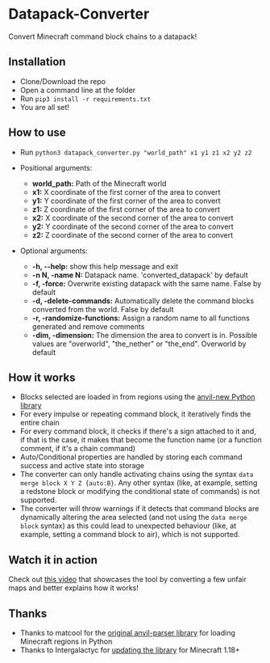 # Datapack-Converter
Convert Minecraft command block chains to a datapack!

## Installation
- Clone/Download the repo
- Open a command line at the folder
- Run `pip3 install -r requirements.txt`
- You are all set!

## How to use
- Run `python3 datapack_converter.py "world_path" x1 y1 z1 x2 y2 z2`

- Positional arguments:
  - **world_path:** Path of the Minecraft world
  - **x1:** X coordinate of the first corner of the area to convert
  - **y1:** Y coordinate of the first corner of the area to convert
  - **z1:** Z coordinate of the first corner of the area to convert
  - **x2:** X coordinate of the second corner of the area to convert
  - **y2:** Y coordinate of the second corner of the area to convert
  - **z2:** Z coordinate of the second corner of the area to convert
- Optional arguments:
  - **-h, --help:** show this help message and exit
  - **-n N, -name N:** Datapack name. 'converted_datapack' by default
  - **-f, -force:** Overwrite existing datapack with the same name. False by default
  - **-d, -delete-commands:**  Automatically delete the command blocks converted from the world. False by default
  - **-r, -randomize-functions:** Assign a random name to all functions generated and remove comments
  - **-dim, -dimension:** The dimension the area to convert is in. Possible values are "overworld", "the_nether" or "the_end". Overworld by default

## How it works
- Blocks selected are loaded in from regions using the [anvil-new Python library](https://github.com/Intergalactyc/anvil-new)
- For every impulse or repeating command block, it iteratively finds the entire chain
- For every command block, it checks if there's a sign attached to it and, if that is the case, it makes that become the function name (or a function comment, if it's a chain command)
- Auto/Conditional properties are handled by storing each command success and active state into storage
- The converter can only handle activating chains using the syntax `data merge block X Y Z {auto:B}`. Any other syntax (like, at example, setting a redstone block or modifying the conditional state of commands) is not supported.
- The converter will throw warnings if it detects that command blocks are dynamically altering the area selected (and not using the `data merge block` syntax) as this could lead to unexpected behaviour (like, at example, setting a command block to air), which is not supported.

## Watch it in action
Check out [this video](https://youtu.be/249syz1gths) that showcases the tool by converting a few unfair maps and better explains how it works!

## Thanks
- Thanks to matcool for the [original anvil-parser library](https://github.com/matcool/anvil-parser) for loading Minecraft regions in Python
- Thanks to Intergalactyc for [updating the library](https://github.com/Intergalactyc/anvil-new) for Minecraft 1.18+ 
